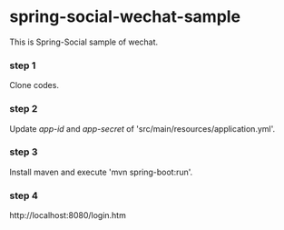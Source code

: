 # spring-social-wechat-sample

This is Spring-Social sample of wechat.

### step 1 ###

Clone codes.

### step 2 ###

Update *app-id* and *app-secret* of 'src/main/resources/application.yml'.

### step 3 ###

Install maven and execute 'mvn spring-boot:run'.

### step 4 ###

http://localhost:8080/login.htm

